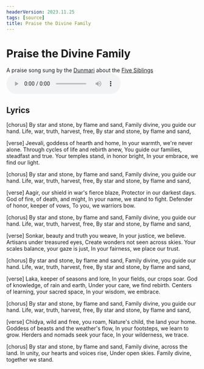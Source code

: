 ```yaml
---
headerVersion: 2023.11.25
tags: [source]
title: Praise the Divine Family
---
```

# Praise the Divine Family

A praise song sung by the [Dunmari](<../../gazetteer/greater-dunmar/realms/dunmar/dunmar.md>) about the [Five Siblings](<../../cosmology/religions/five-siblings/five-siblings.md>)
<audio controls>
    <source src="/taelgarverse1720/assets/audio/praise-the-divine-family.mp3">
</audio>
## Lyrics

[chorus]
By star and stone, by flame and sand,
Family divine, you guide our hand.
Life, war, truth, harvest, free,
By star and stone, by flame and sand,

[verse]
Jeevali, goddess of hearth and home,
In your warmth, we're never alone.
Through cycles of life and rebirth anew,
You guide our families, steadfast and true.
Your temples stand, in honor bright,
In your embrace, we find our light.

[chorus]
By star and stone, by flame and sand,
Family divine, you guide our hand.
Life, war, truth, harvest, free,
By star and stone, by flame and sand,

[verse]
Aagir, our shield in war's fierce blaze,
Protector in our darkest days.
God of fire, of death, and might,
In your name, we stand to fight.
Defender of honor, keeper of vows,
To you, we warriors bow.

[chorus]
By star and stone, by flame and sand,
Family divine, you guide our hand.
Life, war, truth, harvest, free,
By star and stone, by flame and sand,

[verse]
Sonkar, beauty and truth you weave,
In your justice, we believe.
Artisans under treasured eyes,
Create wonders not seen across skies.
Your scales balance, your gaze is just,
In your fairness, we place our trust.

[chorus]
By star and stone, by flame and sand,
Family divine, you guide our hand.
Life, war, truth, harvest, free,
By star and stone, by flame and sand,

[verse]
Laka, keeper of seasons and lore,
In your fields, our crops soar.
God of knowledge, of rain and earth,
Under your care, we find rebirth.
Centers of learning, your sacred space,
In your wisdom, we embrace.

[chorus]
By star and stone, by flame and sand,
Family divine, you guide our hand.
Life, war, truth, harvest, free,
By star and stone, by flame and sand,

[verse]
Chidya, wild and free, you roam,
Nature's child, the land your home.
Goddess of beasts and the weather's flow,
In your footsteps, we learn to grow.
Herders and nomads seek your face,
In your wilderness, we trace.

[chorus]
By star and stone, by flame and sand,
Family divine, across the land.
In unity, our hearts and voices rise,
Under open skies.
Family divine, together we stand.
